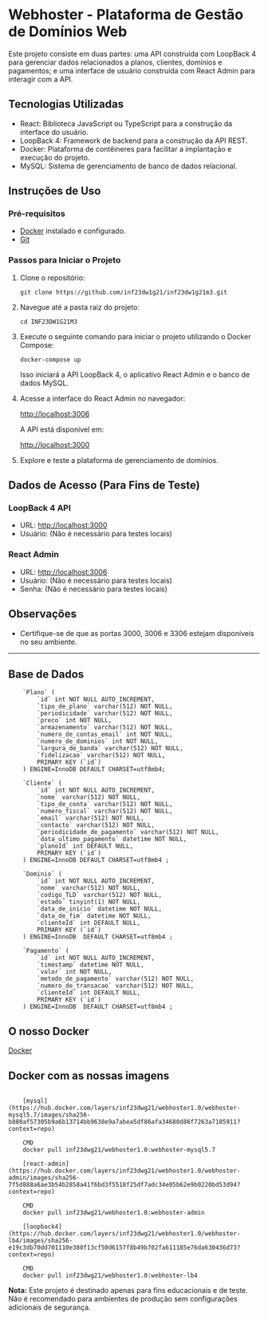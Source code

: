 # Webhoster - Plataforma de Gestão de Domínios Web

Este projeto consiste em duas partes: uma API construída com LoopBack 4 para gerenciar dados relacionados a planos, clientes, domínios e pagamentos; e uma interface de usuário construída com React Admin para interagir com a API.

## Tecnologias Utilizadas

- React: Biblioteca JavaScript ou TypeScript para a construção da interface do usuário.
- LoopBack 4: Framework de backend para a construção da API REST.
- Docker: Plataforma de contêineres para facilitar a implantação e execução do projeto.
- MySQL: Sistema de gerenciamento de banco de dados relacional.

## Instruções de Uso

### Pré-requisitos

- [Docker](https://www.docker.com/get-started) instalado e configurado.
- [Git](https://git-scm.com/)

### Passos para Iniciar o Projeto

1. Clone o repositório:

    ```CMD
    git clone https://github.com/inf23dw1g21/inf23dw1g21m3.git
    ```

2. Navegue até a pasta raiz do projeto:

    ```CMD
    cd INF23DW1G21M3
    ```

3. Execute o seguinte comando para iniciar o projeto utilizando o Docker Compose:

    ```CMD
    docker-compose up
    ```

    Isso iniciará a API LoopBack 4, o aplicativo React Admin e o banco de dados MySQL.

4. Acesse a interface do React Admin no navegador:

    [http://localhost:3006](http://localhost:3006)

    A API está disponível em:

    [http://localhost:3000](http://localhost:3000)

5. Explore e teste a plataforma de gerenciamento de domínios.

## Dados de Acesso (Para Fins de Teste)

### LoopBack 4 API

- URL: [http://localhost:3000](http://localhost:3000)
- Usuário: (Não é necessário para testes locais)

### React Admin

- URL: [http://localhost:3006](http://localhost:3006)
- Usuário: (Não é necessário para testes locais)
- Senha: (Não é necessário para testes locais)

## Observações

- Certifique-se de que as portas 3000, 3006 e 3306 estejam disponíveis no seu ambiente.

---

## Base de Dados

```Mysql
    `Plano` (
        `id` int NOT NULL AUTO_INCREMENT,
        `tipo_de_plano` varchar(512) NOT NULL,
        `periodicidade` varchar(512) NOT NULL,
        `preco` int NOT NULL,
        `armazenamento` varchar(512) NOT NULL,
        `numero_de_contas_email` int NOT NULL,
        `numero_de_dominios` int NOT NULL,
        `largura_de_banda` varchar(512) NOT NULL,
        `fidelizacao` varchar(512) NOT NULL,
        PRIMARY KEY (`id`)
    ) ENGINE=InnoDB DEFAULT CHARSET=utf8mb4;

    `Cliente` (
        `id` int NOT NULL AUTO_INCREMENT,
        `nome` varchar(512) NOT NULL,
        `tipo_de_conta` varchar(512) NOT NULL,
        `numero_fiscal` varchar(512) NOT NULL,
        `email` varchar(512) NOT NULL,
        `contacto` varchar(512) NOT NULL,
        `periodicidade_de_pagamento` varchar(512) NOT NULL,
        `data_ultimo_pagamento` datetime NOT NULL,
        `planoId` int DEFAULT NULL,
        PRIMARY KEY (`id`)
    ) ENGINE=InnoDB DEFAULT CHARSET=utf8mb4 ;

    `Dominio` (
        `id` int NOT NULL AUTO_INCREMENT,
        `nome` varchar(512) NOT NULL,
        `codigo_TLD` varchar(512) NOT NULL,
        `estado` tinyint(1) NOT NULL,
        `data_de_inicio` datetime NOT NULL,
        `data_de_fim` datetime NOT NULL,
        `clienteId` int DEFAULT NULL,
        PRIMARY KEY (`id`)
    ) ENGINE=InnoDB  DEFAULT CHARSET=utf8mb4 ;

    `Pagamento` (
        `id` int NOT NULL AUTO_INCREMENT,
        `timestamp` datetime NOT NULL,
        `valor` int NOT NULL,
        `metodo_de_pagamento` varchar(512) NOT NULL,
        `numero_de_transacao` varchar(512) NOT NULL,
        `clienteId` int DEFAULT NULL,
        PRIMARY KEY (`id`)
    ) ENGINE=InnoDB  DEFAULT CHARSET=utf8mb4 ;

```

## O nosso Docker

 [Docker](https://hub.docker.com/repository/docker/inf23dwg21/webhoster1.0/general)

## Docker com as nossas imagens

```Docker Images

    [mysql](https://hub.docker.com/layers/inf23dwg21/webhoster1.0/webhoster-mysql5.7/images/sha256-b880af57305b9a6b13714bb9638e9a7abea5df86afa34680d86f7263a7105911?context=repo)
    
    CMD
    docker pull inf23dwg21/webhoster1.0:webhoster-mysql5.7
    
    [react-admin](https://hub.docker.com/layers/inf23dwg21/webhoster1.0/webhoster-admin/images/sha256-7f5d888a6ae3b54b2858a41f6bd3f5518f25df7adc34e05b62e9b0220bd53d94?context=repo)
    
    CMD
    docker pull inf23dwg21/webhoster1.0:webhoster-admin

    [loopback4](https://hub.docker.com/layers/inf23dwg21/webhoster1.0/webhoster-lb4/images/sha256-e19c3db70dd701110e380f13cf50d6157f8b49b702fa611185e76da630436d73?context=repo)
    
    CMD
    docker pull inf23dwg21/webhoster1.0:webhoster-lb4

```

**Nota:** Este projeto é destinado apenas para fins educacionais e de teste. Não é recomendado para ambientes de produção sem configurações adicionais de segurança.
